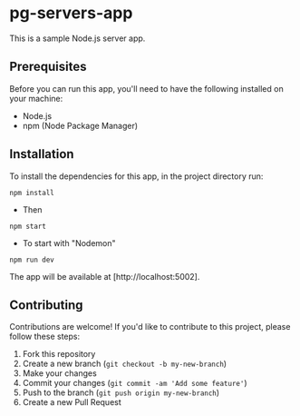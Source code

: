 # pg-servers-app

This is a sample Node.js server app.

## Prerequisites

Before you can run this app, you'll need to have the following installed on your machine:

- Node.js
- npm (Node Package Manager)

## Installation

To install the dependencies for this app, in the project directory run:

`npm install`

- Then 

`npm start`

- To start with "Nodemon"

`npm run dev`

The app will be available at [http://localhost:5002].

## Contributing

Contributions are welcome! If you'd like to contribute to this project, please follow these steps:

1. Fork this repository
2. Create a new branch (`git checkout -b my-new-branch`)
3. Make your changes
4. Commit your changes (`git commit -am 'Add some feature'`)
5. Push to the branch (`git push origin my-new-branch`)
6. Create a new Pull Request
